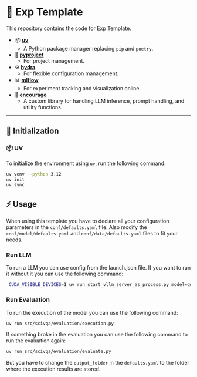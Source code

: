 # 🧪 Exp Template

This repository contains the code for Exp Template.

- 📦 **[uv](https://github.com/astral-sh/uv)**
  - A Python package manager replacing `pip` and `poetry`.
- 📝 **[pyproject](https://pip.pypa.io/en/stable/reference/build-system/pyproject-toml/)**
  - For project management.
- ⚙️ **[hydra](https://hydra.cc)**
  - For flexible configuration management.
- 📊 **[mlflow](https://mlflow.org)**
  - For experiment tracking and visualization online.
- 🌱 **[encourage](https://github.com/uhh-hcds/encourage)**
  - A custom library for handling LLM inference, prompt handling, and utility functions.

---

## 🚀 Initialization

### 📦 UV

To initialize the environment using `uv`, run the following command:

```bash
uv venv --python 3.12
uv init
uv sync
```

## ⚡ Usage

When using this template you have to declare all your configuration parameters in the `conf/defaults.yaml` file. Also modify the `conf/model/defaults.yaml` and `conf/data/defaults.yaml` files to fit your needs.

### Run LLM

To run a LLM you can use config from the launch.json file. If you want to run it without it you can use the following command:

```bash
 CUDA_VISIBLE_DEVICES=1 uv run start_vllm_server_as_process.py model=qwen2-7B  
```

### Run Evaluation
To run the execution of the model you can use the following command:

```bash
uv run src/scivqa/evaluation/execution.py
```

If something broke in the evaluation you can use the following command to run the evaluation again:

```bash
uv run src/scivqa/evaluation/evaluate.py
```

But you have to change the `output_folder` in the `defaults.yaml` to the folder where the execution results are stored. 

